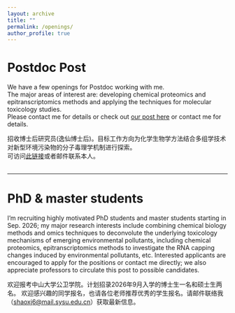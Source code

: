 ```yaml
---
layout: archive
title: ""
permalink: /openings/
author_profile: true
---
```


# __Postdoc Post__   
We have a few openings for Postdoc working with me.     
The major areas of interest are: developing chemical proteomics and epitranscriptomics methods and applying the techniques for molecular toxicology studies.     
Please contact me for details or check out <a href="https://sph.sysu.edu.cn/article/2494">our post here</a> or contact me for details.

招收博士后研究员(逸仙博士后)。目标工作方向为化学生物学方法结合多组学技术对新型环境污染物的分子毒理学机制进行探索。     
可访问<a href="https://sph.sysu.edu.cn/article/2494">此链接</a>或者邮件联系本人。  
<br>

---

# __PhD & master students__  
I’m recruiting highly motivated PhD students and master students starting in Sep. 2026; my major research interests include combining chemical biology methods and omics techniques to deconvolute the underlying toxicology mechanisms of emerging environmental pollutants, including chemical proteomics, epitranscriptomics methods to investigate the RNA capping changes induced by environmental pollutants, etc. Interested applicants are encouraged to apply for the positions or contact me directly; we also appreciate professors to circulate this post to possible candidates.

欢迎报考中山大学公卫学院。计划招录2026年9月入学的博士生一名和硕士生两名。
欢迎感兴趣的同学报名，也请各位老师推荐优秀的学生报名。请邮件联络我（shaoxj6@mail.sysu.edu.cn）获取最新信息。
<br>
